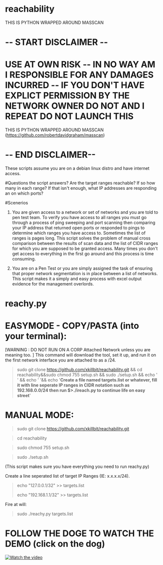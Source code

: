 # reachability
THIS IS PYTHON WRAPPED AROUND MASSCAN
# -- START DISCLAIMER --

# USE AT OWN RISK -- IN NO WAY AM I RESPONSIBLE FOR ANY DAMAGES INCURRED -- IF YOU DON'T HAVE EXPLICT PERMISSION BY THE NETWORK OWNER DO NOT AND I REPEAT DO NOT LAUNCH THIS 

THIS IS PYTHON WRAPPED AROUND MASSCAN (https://github.com/robertdavidgraham/masscan)
# -- END DISCLAIMER--

These scripts assume you are on a debian linux distro and have internet access.

#Questions the script answers?
Are the target ranges reachable? If so how many in each range? If that isn't enough, what IP addresses are responding an on which ports?

#Scenerios
1. You are given access to a network or set of networks and you are told to pen test team. To verify you have access to all ranges you must go through a process of ping sweeping and port scanning then comparing your IP address that returned open ports or responded to pings to determine which ranges you have access to. Sometimes the list of ranges is pages long. This script solves the problem of manual cross comparison between the results of scan data and the list of CIDR ranges for which you are supposed to be granted access. Many times you don't get access to everything in the first go around and this process is time consuming.

2. You are on a Pen Test or you are simply assigned the task of ensuring that proper network segmentation is in place between a list of networks. This script makes it a simply and easy process with excel output evidence for the management overlords.

# reachy.py
# EASYMODE - COPY/PASTA (into your terminal):
[WARNING : DO NOT RUN ON A CORP Attached Network unless you are meaning too. ]
This command will download the tool, set it up, and run it on the first network interface you are attached to as a /24.
> sudo git clone https://github.com/xkillbit/reachability.git && cd reachability&&sudo chmod 755 setup.sh && sudo ./setup.sh && echo ' ' && echo ' '&& echo '**Create a file named targets.list or whatever, fill it with line seperate IP ranges in CIDR notation such as 192.168.0.0/24 then run $>./ireach.py to continue life on easy street**'

# MANUAL MODE:

>sudo git clone https://github.com/xkillbit/reachability.git

>cd reachability

>sudo chmod 755 setup.sh

> sudo ./setup.sh

(This script makes sure you have everything you need to run reachy.py)

Create a line seperated list of target IP Ranges (IE: x.x.x.x/24).
> echo "127.0.0.1/32" >> targets.list
> 
> echo "192.168.1.1/32" >> targets.list

Fire at will:
>sudo ./reachy.py targets.list




# FOLLOW THE DOGE TO WATCH THE DEMO (click on the dog)
[![Watch the video](https://i.imgur.com/EVvpwLb.jpg)](https://youtu.be/VHPm6h8ZAeM)
